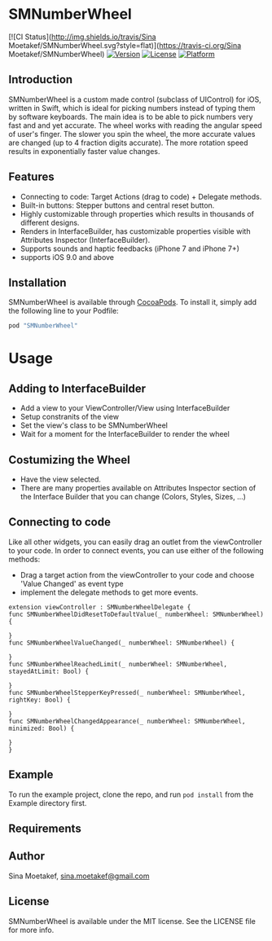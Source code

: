 # SMNumberWheel

[![CI Status](http://img.shields.io/travis/Sina Moetakef/SMNumberWheel.svg?style=flat)](https://travis-ci.org/Sina Moetakef/SMNumberWheel)
[![Version](https://img.shields.io/cocoapods/v/SMNumberWheel.svg?style=flat)](http://cocoapods.org/pods/SMNumberWheel)
[![License](https://img.shields.io/cocoapods/l/SMNumberWheel.svg?style=flat)](http://cocoapods.org/pods/SMNumberWheel)
[![Platform](https://img.shields.io/cocoapods/p/SMNumberWheel.svg?style=flat)](http://cocoapods.org/pods/SMNumberWheel)

## Introduction

SMNumberWheel is a custom made control (subclass of UIControl) for iOS, written in Swift, which is ideal for picking numbers instead of typing them by software keyboards. The main idea is to be
able to pick numbers very fast and and yet accurate. The wheel works with reading the angular speed of user's finger. The slower you spin the wheel, the more accurate values are changed (up to 4
fraction digits accurate). The more rotation speed results in exponentially faster value changes.

## Features
- Connecting to code: Target Actions (drag to code) + Delegate methods.
- Built-in buttons: Stepper buttons and central reset button.
- Highly customizable through properties which results in thousands of different designs.
- Renders in InterfaceBuilder, has customizable properties visible with Attributes Inspector (InterfaceBuilder).
- Supports sounds and haptic feedbacks (iPhone 7 and iPhone 7+)
- supports iOS 9.0 and above

## Installation

SMNumberWheel is available through [CocoaPods](http://cocoapods.org). To install
it, simply add the following line to your Podfile:

```ruby
pod "SMNumberWheel"
```

# Usage
## Adding to InterfaceBuilder
- Add a view to your ViewController/View using InterfaceBuilder
- Setup constranits of the view
- Set the view's class to be SMNumberWheel
- Wait for a moment for the InterfaceBuilder to render the wheel

## Costumizing the Wheel
- Have the view selected.
- There are many properties available on Attributes Inspector section of the Interface Builder that you can change (Colors, Styles, Sizes, ...)

## Connecting to code
Like all other widgets, you can easily drag an outlet from the viewController to your code.
In order to connect events, you can use either of the following methods:
- Drag a target action from the viewController to your code and choose 'Value Changed' as event type
- implement the delegate methods to get more events.
```
extension viewController : SMNumberWheelDelegate {
func SMNumberWheelDidResetToDefaultValue(_ numberWheel: SMNumberWheel) {

}
func SMNumberWheelValueChanged(_ numberWheel: SMNumberWheel) {

}
func SMNumberWheelReachedLimit(_ numberWheel: SMNumberWheel, stayedAtLimit: Bool) {

}
func SMNumberWheelStepperKeyPressed(_ numberWheel: SMNumberWheel, rightKey: Bool) {

}
func SMNumberWheelChangedAppearance(_ numberWheel: SMNumberWheel, minimized: Bool) {

}
}
```

## Example

To run the example project, clone the repo, and run `pod install` from the Example directory first.

## Requirements


## Author

Sina Moetakef, sina.moetakef@gmail.com

## License

SMNumberWheel is available under the MIT license. See the LICENSE file for more info.
